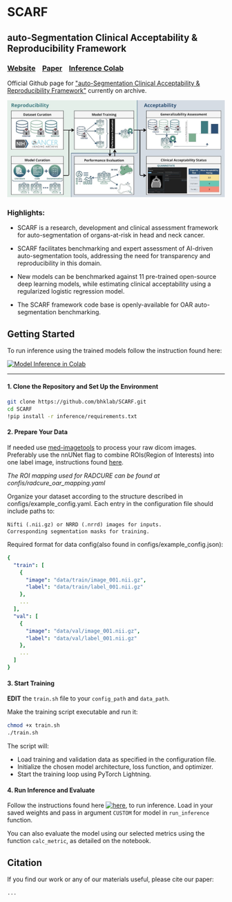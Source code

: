 # SCARF
## auto-Segmentation Clinical Acceptability & Reproducibility Framework

### [Website](https://scarfai.ca)&nbsp;&nbsp;&nbsp;&nbsp;[Paper](https://www.medrxiv.org/content/10.1101/2022.01.15.22269276v2)&nbsp;&nbsp;&nbsp;&nbsp;[Inference Colab](https://colab.research.google.com/drive/1YjbnqRCKdaTnEg3xdKyo2bzSRpMNoQ8I?usp=sharing)


Official Github page for ["auto-Segmentation Clinical Acceptability & Reproducibility Framework"](https://www.medrxiv.org/content/10.1101/2022.01.15.22269276v2) currently on archive.

<img src="paper/Figures/overview_scarf.png" alt="Overview">

### Highlights:

- SCARF is a research, development and clinical assessment framework for auto-segmentation of organs-at-risk in head and neck cancer.

- SCARF facilitates benchmarking and expert assessment of AI-driven auto-segmentation tools, addressing the need for transparency and reproducibility in this domain.

- New models can be benchmarked against 11 pre-trained open-source deep learning models, while estimating clinical acceptability using a regularized logistic regression model.

- The SCARF framework code base is openly-available for OAR auto-segmentation benchmarking.

## Getting Started

To run inference using the trained models follow the instruction found here:<br>

[![Model Inference in Colab](https://colab.research.google.com/assets/colab-badge.svg)](https://colab.research.google.com/drive/1YjbnqRCKdaTnEg3xdKyo2bzSRpMNoQ8I?usp=sharing)

---

#### 1. Clone the Repository and Set Up the Environment

```bash
git clone https://github.com/bhklab/SCARF.git
cd SCARF
!pip install -r inference/requirements.txt
```

#### 2. Prepare Your Data

If needed use [med-imagetools](https://github.com/bhklab/med-imagetools) to process your raw dicom images. 
Preferably use the nnUNet flag to combine ROIs(Region of Interests) into one label image, instructions found [here](https://bhklab.github.io/med-imagetools/devel/cli/nnUNet/).

*The ROI mapping used for RADCURE can be found at confis/radcure_oar_mapping.yaml*

Organize your dataset according to the structure described in configs/example_config.yaml. Each entry in the configuration file should include paths to:

    Nifti (.nii.gz) or NRRD (.nrrd) images for inputs.
    Corresponding segmentation masks for training.

Required format for data config(also found in configs/example_config.json):

```yaml
{
  "train": [
    {
      "image": "data/train/image_001.nii.gz",
      "label": "data/train/label_001.nii.gz"
    },
    ...
  ],
  "val": [
    {
      "image": "data/val/image_001.nii.gz",
      "label": "data/val/label_001.nii.gz"
    },
    ...
  ]
}
```

#### 3. Start Training

**EDIT** the `train.sh` file to your `config_path` and `data_path`.

Make the training script executable and run it:

```bash
chmod +x train.sh
./train.sh
```

The script will:

- Load training and validation data as specified in the configuration file.
- Initialize the chosen model architecture, loss function, and optimizer.
- Start the training loop using PyTorch Lightning.

#### 4. Run Inference and Evaluate

Follow the instructions found here [![here](https://colab.research.google.com/assets/colab-badge.svg)](https://colab.research.google.com/drive/1YjbnqRCKdaTnEg3xdKyo2bzSRpMNoQ8I?usp=sharing), to run inference. Load in your saved weights and pass in argument `CUSTOM` for model in `run_inference` function.

You can also evaluate the model using our selected metrics using the function `calc_metric`, as detailed on the notebook.


## Citation

If you find our work or any of our materials useful, please cite our paper:

```
...
```